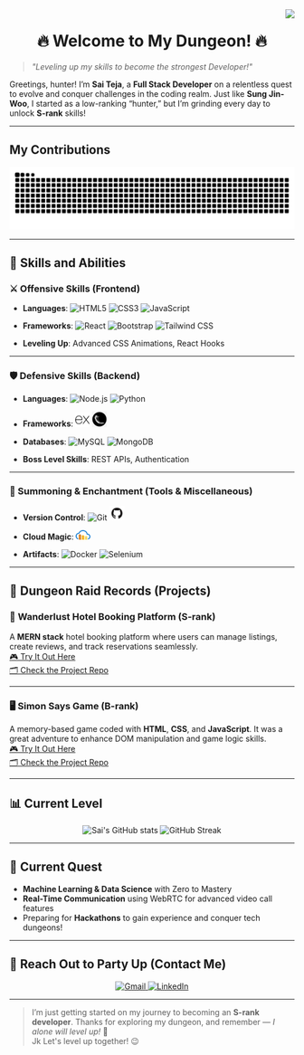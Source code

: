 <img align="right" src="https://visitor-badge.laobi.icu/badge?page_id=thesaiteja24.thesaiteja24" />

<h1 align="center">🔥 Welcome to My Dungeon! 🔥</h1>

> _"Leveling up my skills to become the strongest Developer!"_

Greetings, hunter! I’m **Sai Teja**, a **Full Stack Developer** on a relentless quest to evolve and conquer challenges in the coding realm. Just like **Sung Jin-Woo**, I started as a low-ranking “hunter,” but I’m grinding every day to unlock **S-rank** skills!

---

## My Contributions

<div align="center">
  <img alt="snake eating my contributions" src="https://raw.githubusercontent.com/thesaiteja24/thesaiteja24/output/github-contribution-grid-snake-dark.svg?palette=github-dark" />
</div>

---

## 💪 Skills and Abilities

### ⚔️ Offensive Skills (Frontend)

- **Languages**:
  <img src="https://cdn.jsdelivr.net/gh/devicons/devicon/icons/html5/html5-original.svg" width="26" alt="HTML5" title="HTML5" />
  <img src="https://cdn.jsdelivr.net/gh/devicons/devicon/icons/css3/css3-original.svg" width="26" alt="CSS3" title="CSS3" />
  <img src="https://cdn.jsdelivr.net/gh/devicons/devicon/icons/javascript/javascript-original.svg" width="26" alt="JavaScript" title="JavaScript" />

- **Frameworks**:
  <img src="https://cdn.jsdelivr.net/gh/devicons/devicon/icons/react/react-original.svg" width="26" alt="React" title="React" />
  <img src="https://cdn.jsdelivr.net/gh/devicons/devicon/icons/bootstrap/bootstrap-original.svg" width="26" alt="Bootstrap" title="Bootstrap" />
  <img src="https://cdn.jsdelivr.net/gh/devicons/devicon/icons/tailwindcss/tailwindcss-original.svg" width="26" alt="Tailwind CSS" title="Tailwind CSS" />

- **Leveling Up**:
  Advanced CSS Animations, React Hooks

---

### 🛡️ Defensive Skills (Backend)

- **Languages**:
  <img src="https://cdn.jsdelivr.net/gh/devicons/devicon/icons/nodejs/nodejs-original.svg" width="26" alt="Node.js" title="Node.js" />
  <img src="https://cdn.jsdelivr.net/gh/devicons/devicon/icons/python/python-original.svg" width="26" alt="Python" title="Python" />

- **Frameworks**:
  <img src="./img/express-dark.png" width="26" alt="Express.js" title="Express.js" style="filter: invert(100%);" />
  <img src="./img/flask-dark.png" width="26" alt="Flask" title="Flask" style="filter: invert(100%);" />

- **Databases**:
  <img src="https://cdn.jsdelivr.net/gh/devicons/devicon/icons/mysql/mysql-original.svg" width="26" alt="MySQL" title="MySQL" />
  <img src="https://cdn.jsdelivr.net/gh/devicons/devicon/icons/mongodb/mongodb-original.svg" width="26" alt="MongoDB" title="MongoDB" />

- **Boss Level Skills**:
  REST APIs, Authentication

---

### 🧙 Summoning & Enchantment (Tools & Miscellaneous)

- **Version Control**:
  <img src="https://cdn.jsdelivr.net/gh/devicons/devicon/icons/git/git-original.svg" width="26" alt="Git" title="Git" />
  <img src="./img/github-dark.png" width="26" alt="GitHub" title="GitHub" style="filter: invert(100%);" />

- **Cloud Magic**:
  <img src="./img/cloudinary.svg" width="26" alt="Cloudinary" title="Cloudinary" />

- **Artifacts**:
  <img src="https://cdn.jsdelivr.net/gh/devicons/devicon/icons/docker/docker-original.svg" width="26" alt="Docker" title="Docker" />
  <img src="https://cdn.jsdelivr.net/gh/devicons/devicon/icons/selenium/selenium-original.svg" width="26" alt="Selenium" title="Selenium" />

---

## 📜 Dungeon Raid Records (Projects)

### 🏨 **Wanderlust Hotel Booking Platform (S-rank)**

A **MERN stack** hotel booking platform where users can manage listings, create reviews, and track reservations seamlessly.  
[🎮 Try It Out Here](https://wanderlust-mern-ic8u.onrender.com/listings)  
[🗂 Check the Project Repo](https://github.com/thesaiteja24/wanderlust-mern)

---

### 🖥️ **Simon Says Game (B-rank)**

A memory-based game coded with **HTML**, **CSS**, and **JavaScript**. It was a great adventure to enhance DOM manipulation and game logic skills.  
[🎮 Try It Out Here](https://sai-teja-web-dev-projects.on.drv.tw/www.saiteja.dev/)  
[🗂 Check the Project Repo](https://github.com/thesaiteja24/javascript-simon-says)

---

## 📊 Current Level

<div align="center">
      <img src="https://github-readme-stats.vercel.app/api?username=thesaiteja24&show_icons=true&theme=highcontrast" alt="Sai's GitHub stats" />
      <img src="https://nirzak-streak-stats.vercel.app/?user=thesaiteja24&theme=highcontrast&date_format=j%20M%5B%20Y%5D" alt="GitHub Streak" />
</div>

---

## 🧗 Current Quest

- **Machine Learning & Data Science** with Zero to Mastery
- **Real-Time Communication** using WebRTC for advanced video call features
- Preparing for **Hackathons** to gain experience and conquer tech dungeons!

---

## 🤝 Reach Out to Party Up (Contact Me)

<div align="center">
  <a href="mailto:saiteja.patsa@gmail.com">
    <img src="https://img.shields.io/badge/Email-EA4335?style=for-the-badge&logo=gmail&logoColor=white" alt="Gmail" />
  </a>
  <a href="https://linkedin.com/in/saitejapatsa" target="_blank">
    <img src="https://img.shields.io/badge/LinkedIn-0077B5?style=for-the-badge&logo=linkedin&logoColor=white" alt="LinkedIn" />
  </a>
</div>

---

> I’m just getting started on my journey to becoming an **S-rank developer**. Thanks for exploring my dungeon, and remember — _I alone will level up!_ 💪
> <br>
> Jk Let's level up together! 😉
